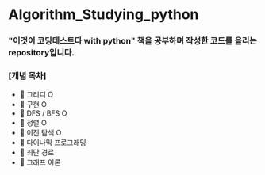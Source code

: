 # Algorithm_Studying_python
### "이것이 코딩테스트다 with python" 책을 공부하며 작성한 코드를 올리는 repository입니다.

###   [개념 목차]
* 🍒 그리디 O
* 🍅 구현 O
* 🍊 DFS / BFS O
* 🍋 정렬 O
* 🥝 이진 탐색 O
* 🍓 다이나믹 프로그래밍
* 🍒 최단 경로
* 🍅 그래프 이론

